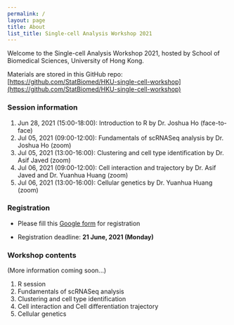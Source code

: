 ```yaml
---
permalink: /
layout: page
title: About
list_title: Single-cell Analysis Workshop 2021
---
```



Welcome to the Single-cell Analysis Workshop 2021, hosted by School of 
Biomedical Sciences, University of Hong Kong.

Materials are stored in this GitHub repo: 
[https://github.com/StatBiomed/HKU-single-cell-workshop](https://github.com/StatBiomed/HKU-single-cell-workshop)

### Session information

1. Jun 28, 2021 (15:00-18:00): Introduction to R by Dr. Joshua Ho (face-to-face)
2. Jul 05, 2021 (09:00-12:00): Fundamentals of scRNASeq analysis by Dr. Joshua Ho (zoom)
3. Jul 05, 2021 (13:00-16:00): Clustering and cell type identification by Dr. Asif Javed (zoom)
4. Jul 06, 2021 (09:00-12:00): Cell interaction and trajectory by Dr. Asif Javed and Dr. Yuanhua Huang (zoom)
5. Jul 06, 2021 (13:00-16:00): Cellular genetics by Dr. Yuanhua Huang (zoom)


### Registration

* Please fill this 
  [Google form](https://docs.google.com/forms/d/e/1FAIpQLSeRWPi7HAm2vLsx6mJxHBJrTwpr0iNsjXYYM76_88lp3-49rQ/viewform?vc=0&c=0&w=1&flr=0)
  for registration

* Registration deadline: **21 June, 2021 (Monday)**

### Workshop contents

(More information coming soon...)

1. R session
2. Fundamentals of scRNASeq analysis
3. Clustering and cell type identification
4. Cell interaction and Cell differentiation trajectory
5. Cellular genetics

